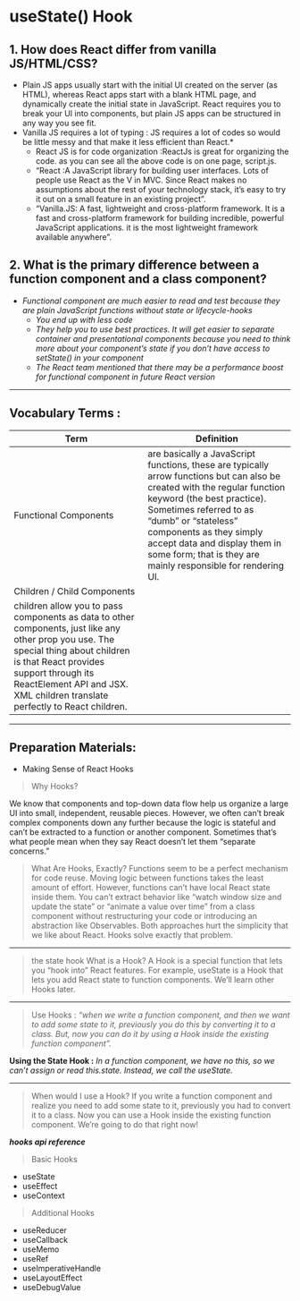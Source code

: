 # useState() Hook

## 1. How does React differ from vanilla JS/HTML/CSS?

- Plain JS apps usually start with the initial UI created on the server (as HTML), whereas React apps start with a blank HTML page, and dynamically create the initial state in JavaScript. React requires you to break your UI into components, but plain JS apps can be structured in any way you see fit.
- Vanilla JS requires a lot of typing : JS requires a lot of codes so would be little messy and that make it less efficient than React.*
    - React JS is for code organization :ReactJs is great for organizing the code. as you can see all the above code is on one page, script.js. 
    - “React :A JavaScript library for building user interfaces. Lots of people use React as the V in MVC. Since React makes no assumptions about the rest of your technology stack, it’s easy to try it out on a small feature in an existing project”. 
    - “Vanilla.JS: A fast, lightweight and cross-platform framework. It is a fast and cross-platform framework for building incredible, powerful JavaScript applications. it is the most lightweight framework available anywhere”.

## 2. What is the primary difference between a function component and a class component?

 - *Functional component are much easier to read and test because they are plain JavaScript functions without state or lifecycle-hooks*
    - *You end up with less code*
    - *They help you to use best practices. It will get easier to separate container and presentational components because you need to think more about your component’s state if you don’t have access to setState() in your component*
    - *The React team mentioned that there may be a performance boost for functional component in future React version*

*** 

## Vocabulary Terms : 

| Term      | Definition                                                                                                      |
| --------- | --------------------------------------------------------------------------------------------------------------- |
| Functional Components |     are basically a JavaScript functions, these are typically arrow functions but can also be created with the regular function keyword (the best practice). Sometimes referred to as “dumb” or “stateless” components as they simply accept data and display them in some form; that is they are mainly responsible for rendering UI.              |
| Children / Child Components
|  children allow you to pass components as data to other components, just like any other prop you use. The special thing about children is that React provides support through its ReactElement API and JSX. XML children translate perfectly to React children. |

***

## Preparation Materials:

* Making Sense of React Hooks
> Why Hooks?

We know that components and top-down data flow help us organize a large UI into small, independent, reusable pieces. However, we often can’t break complex components down any further because the logic is stateful and can’t be extracted to a function or another component. Sometimes that’s what people mean when they say React doesn’t let them “separate concerns.”
> What Are Hooks, Exactly?
 Functions seem to be a perfect mechanism for code reuse. Moving logic between functions takes the least amount of effort. However, functions can’t have local React state inside them. You can’t extract behavior like “watch window size and update the state” or “animate a value over time” from a class component without restructuring your code or introducing an abstraction like Observables. Both approaches hurt the simplicity that we like about React. Hooks solve exactly that problem.      

***

> the state hook
> What is a Hook?
A Hook is a special function that lets you “hook into” React features. For example, useState is a Hook that lets you add React state to function components. We’ll learn other Hooks later.  

***

> Use Hooks : *“when we write a function component, and then we want to add some state to it, previously you do this by converting it to a class. But, now you can do it by using a Hook inside the existing function component”.*

**Using the State Hook :** *In a function component, we have no this, so we can’t assign or read this.state. Instead, we call the useState.*

***

> When would I use a Hook?
If you write a function component and realize you need to add some state to it, previously you had to convert it to a class. Now you can use a Hook inside the existing function component. We’re going to do that right now!

***hooks api reference***
> Basic Hooks

- useState
- useEffect
- useContext

> Additional Hooks

- useReducer
- useCallback
- useMemo
- useRef
- useImperativeHandle
- useLayoutEffect
- useDebugValue
